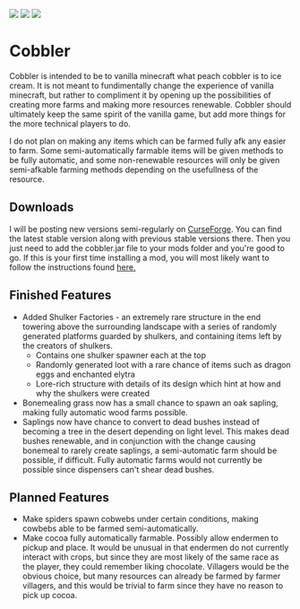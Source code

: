 ![](http://cf.way2muchnoise.eu/title/cobbler.svg) ![](http://cf.way2muchnoise.eu/full_cobbler_downloads.svg) ![](http://cf.way2muchnoise.eu/versions/cobbler.svg)
# Cobbler

Cobbler is intended to be to vanilla minecraft what peach cobbler is to ice cream. It is not meant to fundimentally change the experience of vanilla minecraft, but rather to compliment it by opening up the possibilities of creating more farms and making more resources renewable. Cobbler should ultimately keep the same spirit of the vanilla game, but add more things for the more technical players to do.

I do not plan on making any items which can be farmed fully afk any easier to farm. Some semi-automatically farmable items will be given methods to be fully automatic, and some non-renewable resources will only be given semi-afkable farming methods depending on the usefullness of the resource.

## Downloads
I will be posting new versions semi-regularly on [CurseForge](https://www.curseforge.com/minecraft/mc-mods/cobbler). You can find the latest stable version along with previous stable versions there. Then you just need to add the cobbler<versionNumber>.jar file to your mods folder and you're good to go. If this is your first time installing a mod, you will most likely want to follow the instructions found [here.](https://minecraft.gamepedia.com/Mods/Installing_Forge_mods)

## Finished Features
- Added Shulker Factories - an extremely rare structure in the end towering above the surrounding landscape with a series of randomly generated platforms guarded by shulkers, and containing items left by the creators of shulkers.
  - Contains one shulker spawner each at the top
  - Randomly generated loot with a rare chance of items such as dragon eggs and enchanted elytra
  - Lore-rich structure with details of its design which hint at how and why the shulkers were created
- Bonemealing grass now has a small chance to spawn an oak sapling, making fully automatic wood farms possible.
- Saplings now have chance to convert to dead bushes instead of becoming a tree in the desert depending on light level. This makes dead bushes renewable, and in conjunction with the change causing bonemeal to rarely create saplings, a semi-automatic farm should be possible, if difficult. Fully automatic farms would not currently be possible since dispensers can't shear dead bushes. 

## Planned Features
- Make spiders spawn cobwebs under certain conditions, making cowbebs able to be farmed semi-automatically.
- Make cocoa fully automatically farmable. Possibly allow endermen to pickup and place. It would be unusual in that endermen do not currently interact with crops, but since they are most likely of the same race as the player, they could remember liking chocolate. Villagers would be the obvious choice, but many resources can already be farmed by farmer villagers, and this would be trivial to farm since they have no reason to pick up cocoa.
